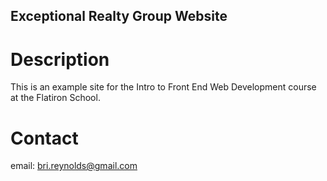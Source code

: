 Exceptional Realty Group Website
---

# Description

This is an example site for the Intro to Front End Web Development course at the Flatiron School.

# Contact

email: bri.reynolds@gmail.com
